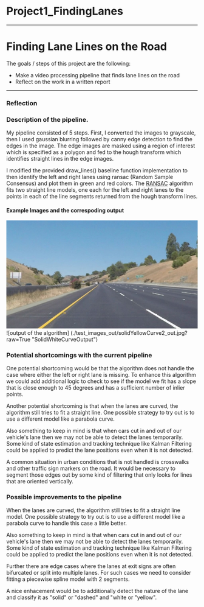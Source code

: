 # Project1_FindingLanes
---

# **Finding Lane Lines on the Road**

The goals / steps of this project are the following:
* Make a video processing pipeline that finds lane lines on the road 
* Reflect on the work in a written report

---

### Reflection

### Description of the pipeline.

My pipeline consisted of 5 steps. First, I converted the images to grayscale, then I used gaussian blurring followed by canny edge detection to find the edges in the image. The edge images are masked using a region of interest which is specified as a polygon and fed to the hough transform which identifies straight lines in the edge images. 

I modified the provided draw_lines() baseline function implementation to then identify the left and right lanes using ransac (Random Sample Consensus) and plot them in green and red colors. The [RANSAC](https://en.wikipedia.org/wiki/Random_sample_consensus) algorithm fits two straight line models, one each for the left and right lanes to the points in each of the line segments returned from the hough transform lines.

#### Example Images and the correspoding output
![example image from video](./test_images/solidYellowCurve2.jpg?raw=True "SolidWhiteCurve")
![output of the algorithm] (./test_images_out/solidYellowCurve2_out.jpg?raw=True "SolidWhiteCurveOutput")

### Potential shortcomings with the current pipeline


One potential shortcoming would be that the algorithm does not handle the case where either the left or right lane is missing. To enhance this algorithm we could add additional logic to check to see if the model we fit has a slope that is close enough to 45 degrees and has a sufficient number of inlier points.

Another potential shortcoming is that when the lanes are curved, the algorithm still tries to fit a straight line. One possible strategy to try out is to use a different model like a parabola curve.

Also something to keep in mind is that when cars cut in and out of our vehicle's lane then we may not be able to detect the lanes temporarily. Some kind of state estimation and tracking technique like Kalman Filtering could be applied to predict the lane positions even when it is not detected.

A common situation in urban conditions that is not handled is crosswalks and other traffic sign markers on the road. It would be necessary to segment those edges out by some kind of filtering that only looks for lines that are oriented vertically.


### Possible improvements to the pipeline

When the lanes are curved, the algorithm still tries to fit a straight line model. One possible strategy to try out is to use a different model like a parabola curve to handle this case a little better.

Also something to keep in mind is that when cars cut in and out of our vehicle's lane then we may not be able to detect the lanes temporarily. Some kind of state estimation and tracking technique like Kalman Filtering could be applied to predict the lane positions even when it is not detected.

Further there are edge cases where the lanes at exit signs are often bifurcated or split into multiple lanes. For such cases we need to consider fitting a piecewise spline model with 2 segments.

A nice enhacement would be to additionally detect the nature of the lane and classify it as "solid" or "dashed" and "white or "yellow".
